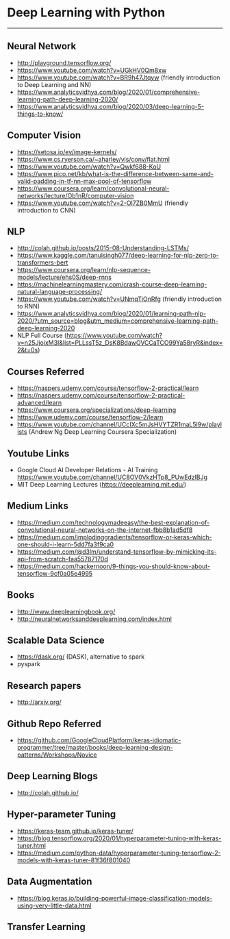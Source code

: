 # Deep Learning with Python
<!--![deeplearning](images/deeplearn.jpeg)-->

___

## Neural Network
- http://playground.tensorflow.org/
- https://www.youtube.com/watch?v=UGkHV0Qm8xw
- https://www.youtube.com/watch?v=BR9h47Jtqyw (friendly introduction to
  Deep Learning and NN)
- https://www.analyticsvidhya.com/blog/2020/01/comprehensive-learning-path-deep-learning-2020/  
- https://www.analyticsvidhya.com/blog/2020/03/deep-learning-5-things-to-know/

## Computer Vision
- https://setosa.io/ev/image-kernels/
- https://www.cs.ryerson.ca/~aharley/vis/conv/flat.html
- https://www.youtube.com/watch?v=Qwkf688-KoU
- https://www.pico.net/kb/what-is-the-difference-between-same-and-valid-padding-in-tf-nn-max-pool-of-tensorflow
- https://www.coursera.org/learn/convolutional-neural-networks/lecture/Ob1nR/computer-vision
- https://www.youtube.com/watch?v=2-Ol7ZB0MmU (friendly introduction to
  CNN)

## NLP
- http://colah.github.io/posts/2015-08-Understanding-LSTMs/
- https://www.kaggle.com/tanulsingh077/deep-learning-for-nlp-zero-to-transformers-bert
- https://www.coursera.org/learn/nlp-sequence-models/lecture/ehs0S/deep-rnns
- https://machinelearningmastery.com/crash-course-deep-learning-natural-language-processing/
- https://www.youtube.com/watch?v=UNmqTiOnRfg (friendly introduction to
  RNN)
- https://www.analyticsvidhya.com/blog/2020/01/learning-path-nlp-2020/?utm_source=blog&utm_medium=comprehensive-learning-path-deep-learning-2020  
- NLP Full Course
  (https://www.youtube.com/watch?v=n25JjoixM3I&list=PLLssT5z_DsK8BdawOVCCaTCO99Ya58ryR&index=2&t=0s)


## Courses Referred
- https://naspers.udemy.com/course/tensorflow-2-practical/learn
- https://naspers.udemy.com/course/tensorflow-2-practical-advanced/learn
- https://www.coursera.org/specializations/deep-learning
- https://www.udemy.com/course/tensorflow-2/learn
- https://www.youtube.com/channel/UCcIXc5mJsHVYTZR1maL5l9w/playlists
  (Andrew Ng Deep Learning Coursera Specialization)

## Youtube Links
- Google Cloud AI Developer Relations - AI Training
  https://www.youtube.com/channel/UC8OV0VkzHTp8_PUwEdzlBJg
- MIT Deep Learning Lectures (https://deeplearning.mit.edu/)

## Medium Links
- https://medium.com/technologymadeeasy/the-best-explanation-of-convolutional-neural-networks-on-the-internet-fbb8b1ad5df8
- https://medium.com/implodinggradients/tensorflow-or-keras-which-one-should-i-learn-5dd7fa3f9ca0
- https://medium.com/@d3lm/understand-tensorflow-by-mimicking-its-api-from-scratch-faa55787170d
- https://medium.com/hackernoon/9-things-you-should-know-about-tensorflow-9cf0a05e4995

## Books
- http://www.deeplearningbook.org/
- http://neuralnetworksanddeeplearning.com/index.html

## Scalable Data Science
- https://dask.org/ (DASK), alternative to spark
- pyspark

## Research papers
- http://arxiv.org/

## Github Repo Referred
- https://github.com/GoogleCloudPlatform/keras-idiomatic-programmer/tree/master/books/deep-learning-design-patterns/Workshops/Novice

## Deep Learning Blogs
- http://colah.github.io/

## Hyper-parameter Tuning
- https://keras-team.github.io/keras-tuner/
- https://blog.tensorflow.org/2020/01/hyperparameter-tuning-with-keras-tuner.html
- https://medium.com/python-data/hyperparameter-tuning-tensorflow-2-models-with-keras-tuner-81f36f801040

## Data Augmentation
- https://blog.keras.io/building-powerful-image-classification-models-using-very-little-data.html

## Transfer Learning
